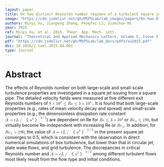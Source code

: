 ```yaml
---
layout: paper
title: On two distinct Reynolds number regimes of a turbulent square jet
image: "https://cdn.jsdelivr.net/gh/MSPSLab/lab_images/papers/On-two-distinct.png"
authors: Minyi Xu, Jianpeng Zhang, Pengfei Li, Jianchun Mi
year: 2015
ref: Minyi Xu. et al. 2015. Theor. App. Mech. Lett.
journal: "Theoretical and Applied Mechanics Letters, Volume 5, Issue 3, Pages 117-120, ISSN 2095-0349"
pdf: "https://cdn.jsdelivr.net/gh/MSPSLab/lab_docs/pdfs/xu2015.pdf"
doi: 10.1016/j.taml.2015.04.001
type: journal
---
```


# Abstract

The effects of Reynolds number on both large-scale and small-scale turbulence properties are investigated in a square jet issuing from a square pipe. The detailed velocity fields were measured at five different exit Reynolds numbers of 
<math xmlns="http://www.w3.org/1998/Math/MathML">
  <mn is="true">8</mn>
  <mo is="true">&#xD7;</mo>
  <msup is="true">
    <mrow is="true">
      <mn is="true">10</mn>
    </mrow>
    <mrow is="true">
      <mn is="true">3</mn>
    </mrow>
  </msup>
  <mo is="true">&#x2264;</mo>
  <mi is="true">R</mi>
  <mi is="true">e</mi>
  <mo is="true">&#x2264;</mo>
  <mn is="true">5</mn>
  <mo is="true">&#xD7;</mo>
  <msup is="true">
    <mrow is="true">
      <mn is="true">10</mn>
    </mrow>
    <mrow is="true">
      <mn is="true">4</mn>
    </mrow>
  </msup>
</math>
. It is found that both large-scale properties (e.g., rates of mean velocity decay and spread) and small-scale properties (e.g., the dimensionless dissipation rate constant <math xmlns="http://www.w3.org/1998/Math/MathML">
  <mi is="true">A</mi>
  <mo is="true">=</mo>
  <mi is="true">&#x3B5;</mi>
  <mi is="true">L</mi>
  <mo is="true">/</mo>
  <msup is="true">
    <mrow is="true">
      <mrow is="true">
        <mo is="true">&#x3008;</mo>
        <msup is="true">
          <mrow is="true">
            <mi is="true">u</mi>
          </mrow>
          <mrow is="true">
            <mn is="true">2</mn>
          </mrow>
        </msup>
        <mo is="true">&#x3009;</mo>
      </mrow>
    </mrow>
    <mrow is="true">
      <mn is="true">3</mn>
      <mo is="true">/</mo>
      <mn is="true">2</mn>
    </mrow>
  </msup>
</math>) are dependent on Re for <math xmlns="http://www.w3.org/1998/Math/MathML">
  <mi is="true">R</mi>
  <mi is="true">e</mi>
  <mo is="true">&#x2264;</mo>
  <mn is="true">3</mn>
  <mo is="true">&#xD7;</mo>
  <msup is="true">
    <mrow is="true">
      <mn is="true">10</mn>
    </mrow>
    <mrow is="true">
      <mn is="true">4</mn>
    </mrow>
  </msup>
</math> or <math xmlns="http://www.w3.org/1998/Math/MathML">
  <msub is="true">
    <mrow is="true">
      <mi is="true">R</mi>
      <mi is="true">e</mi>
    </mrow>
    <mrow is="true">
      <mi is="true">&#x3BB;</mi>
    </mrow>
  </msub>
  <mo is="true">&#x2264;</mo>
  <mn is="true">190</mn>
</math>, but virtually become Re-independent with increasing Re or <math xmlns="http://www.w3.org/1998/Math/MathML">
  <msub is="true">
    <mrow is="true">
      <mi is="true">R</mi>
      <mi is="true">e</mi>
    </mrow>
    <mrow is="true">
      <mi is="true">&#x3BB;</mi>
    </mrow>
  </msub>
</math>. In addition, for <math xmlns="http://www.w3.org/1998/Math/MathML">
  <msub is="true">
    <mrow is="true">
      <mi is="true">R</mi>
      <mi is="true">e</mi>
    </mrow>
    <mrow is="true">
      <mi is="true">&#x3BB;</mi>
    </mrow>
  </msub>
  <mo is="true">&gt;</mo>
  <mn is="true">190</mn>
</math>, the value of <math xmlns="http://www.w3.org/1998/Math/MathML">
  <mi is="true">A</mi>
  <mo is="true">=</mo>
  <mi is="true">&#x3B5;</mi>
  <mi is="true">L</mi>
  <mo is="true">/</mo>
  <msup is="true">
    <mrow is="true">
      <mrow is="true">
        <mo is="true">&#x3008;</mo>
        <msup is="true">
          <mrow is="true">
            <mi is="true">u</mi>
          </mrow>
          <mrow is="true">
            <mn is="true">2</mn>
          </mrow>
        </msup>
        <mo is="true">&#x3009;</mo>
      </mrow>
    </mrow>
    <mrow is="true">
      <mn is="true">3</mn>
      <mo is="true">/</mo>
      <mn is="true">2</mn>
    </mrow>
  </msup>
</math> in the present square jet converges to 0.5, which is consistent with the observation in direct numerical simulations of box turbulence, but lower than that in circular jet, plate wake flows, and grid turbulence. The discrepancies in critical Reynolds number and <math xmlns="http://www.w3.org/1998/Math/MathML">
  <mi is="true">A</mi>
  <mo is="true">=</mo>
  <mi is="true">&#x3B5;</mi>
  <mi is="true">L</mi>
  <mo is="true">/</mo>
  <msup is="true">
    <mrow is="true">
      <mrow is="true">
        <mo is="true">&#x3008;</mo>
        <msup is="true">
          <mrow is="true">
            <mi is="true">u</mi>
          </mrow>
          <mrow is="true">
            <mn is="true">2</mn>
          </mrow>
        </msup>
        <mo is="true">&#x3009;</mo>
      </mrow>
    </mrow>
    <mrow is="true">
      <mn is="true">3</mn>
      <mo is="true">/</mo>
      <mn is="true">2</mn>
    </mrow>
  </msup>
</math> among different turbulent flows most likely result from the flow type and initial conditions.
